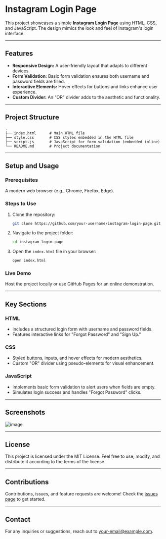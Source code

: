 # Instagram Login Page

This project showcases a simple **Instagram Login Page** using HTML, CSS, and JavaScript. The design mimics the look and feel of Instagram's login interface.

---

## Features
- **Responsive Design:** A user-friendly layout that adapts to different devices.
- **Form Validation:** Basic form validation ensures both username and password fields are filled.
- **Interactive Elements:** Hover effects for buttons and links enhance user experience.
- **Custom Divider:** An "OR" divider adds to the aesthetic and functionality.

---

## Project Structure

```plaintext
.
├── index.html      # Main HTML file
├── style.css       # CSS styles embedded in the HTML file
├── script.js       # JavaScript for form validation (embedded inline)
└── README.md       # Project documentation
```

---

## Setup and Usage

### Prerequisites
A modern web browser (e.g., Chrome, Firefox, Edge).

### Steps to Use
1. Clone the repository:
   ```bash
   git clone https://github.com/your-username/instagram-login-page.git
   ```
2. Navigate to the project folder:
   ```bash
   cd instagram-login-page
   ```
3. Open the `index.html` file in your browser:
   ```bash
   open index.html
   ```

### Live Demo
Host the project locally or use GitHub Pages for an online demonstration.

---

## Key Sections

### HTML
- Includes a structured login form with username and password fields.
- Features interactive links for "Forgot Password" and "Sign Up."

### CSS
- Styled buttons, inputs, and hover effects for modern aesthetics.
- Custom "OR" divider using pseudo-elements for visual enhancement.

### JavaScript
- Implements basic form validation to alert users when fields are empty.
- Simulates login success and handles "Forgot Password" clicks.

---

## Screenshots
![image](https://github.com/user-attachments/assets/9a42cc63-5dd4-44a3-ac9e-da9c24ddf0cf)


---

## License
This project is licensed under the MIT License. Feel free to use, modify, and distribute it according to the terms of the license.

---

## Contributions
Contributions, issues, and feature requests are welcome! Check the [issues page](https://github.com/your-username/instagram-login-page/issues) to get started.

---

## Contact
For any inquiries or suggestions, reach out to [your-email@example.com](mailto:your-email@example.com).


